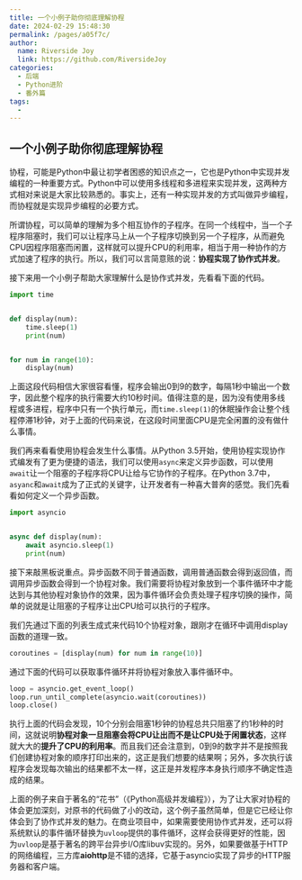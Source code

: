 ```yaml
---
title: 一个小例子助你彻底理解协程
date: 2024-02-29 15:48:30
permalink: /pages/a05f7c/
author:
  name: Riverside Joy
  link: https://github.com/RiversideJoy
categories:
  - 后端
  - Python进阶
  - 番外篇
tags:
  - 
---
```

## 一个小例子助你彻底理解协程

协程，可能是Python中最让初学者困惑的知识点之一，它也是Python中实现并发编程的一种重要方式。Python中可以使用多线程和多进程来实现并发，这两种方式相对来说是大家比较熟悉的。事实上，还有一种实现并发的方式叫做异步编程，而协程就是实现异步编程的必要方式。

所谓协程，可以简单的理解为多个相互协作的子程序。在同一个线程中，当一个子程序阻塞时，我们可以让程序马上从一个子程序切换到另一个子程序，从而避免CPU因程序阻塞而闲置，这样就可以提升CPU的利用率，相当于用一种协作的方式加速了程序的执行。所以，我们可以言简意赅的说：**协程实现了协作式并发**。

接下来用一个小例子帮助大家理解什么是协作式并发，先看看下面的代码。

```Python
import time


def display(num):
    time.sleep(1)
    print(num)


for num in range(10):
    display(num)
```

上面这段代码相信大家很容看懂，程序会输出0到9的数字，每隔1秒中输出一个数字，因此整个程序的执行需要大约10秒时间。值得注意的是，因为没有使用多线程或多进程，程序中只有一个执行单元，而`time.sleep(1)`的休眠操作会让整个线程停滞1秒钟，对于上面的代码来说，在这段时间里面CPU是完全闲置的没有做什么事情。

我们再来看看使用协程会发生什么事情。从Python 3.5开始，使用协程实现协作式编发有了更为便捷的语法，我们可以使用`async`来定义异步函数，可以使用`await`让一个阻塞的子程序将CPU让给与它协作的子程序。在Python 3.7中，`asyanc`和`await`成为了正式的关键字，让开发者有一种喜大普奔的感觉。我们先看看如何定义一个异步函数。

```Python
import asyncio


async def display(num):
    await asyncio.sleep(1)
    print(num)
```

接下来敲黑板说重点。异步函数不同于普通函数，调用普通函数会得到返回值，而调用异步函数会得到一个协程对象。我们需要将协程对象放到一个事件循环中才能达到与其他协程对象协作的效果，因为事件循环会负责处理子程序切换的操作，简单的说就是让阻塞的子程序让出CPU给可以执行的子程序。

我们先通过下面的列表生成式来代码10个协程对象，跟刚才在循环中调用display函数的道理一致。

```Python
coroutines = [display(num) for num in range(10)]
```

通过下面的代码可以获取事件循环并将协程对象放入事件循环中。

```Python
loop = asyncio.get_event_loop()
loop.run_until_complete(asyncio.wait(coroutines))
loop.close()
```

执行上面的代码会发现，10个分别会阻塞1秒钟的协程总共只阻塞了约1秒种的时间，这就说明**协程对象一旦阻塞会将CPU让出而不是让CPU处于闲置状态**，这样就大大的**提升了CPU的利用率**。而且我们还会注意到，0到9的数字并不是按照我们创建协程对象的顺序打印出来的，这正是我们想要的结果啊；另外，多次执行该程序会发现每次输出的结果都不太一样，这正是并发程序本身执行顺序不确定性造成的结果。

上面的例子来自于著名的“花书”（《Python高级并发编程》），为了让大家对协程的体会更加深刻，对原书的代码做了小的改动，这个例子虽然简单，但是它已经让你体会到了协作式并发的魅力。在商业项目中，如果需要使用协作式并发，还可以将系统默认的事件循环替换为`uvloop`提供的事件循环，这样会获得更好的性能，因为`uvloop`是基于著名的跨平台异步I/O库libuv实现的。另外，如果要做基于HTTP的网络编程，三方库**aiohttp**是不错的选择，它基于asyncio实现了异步的HTTP服务器和客户端。